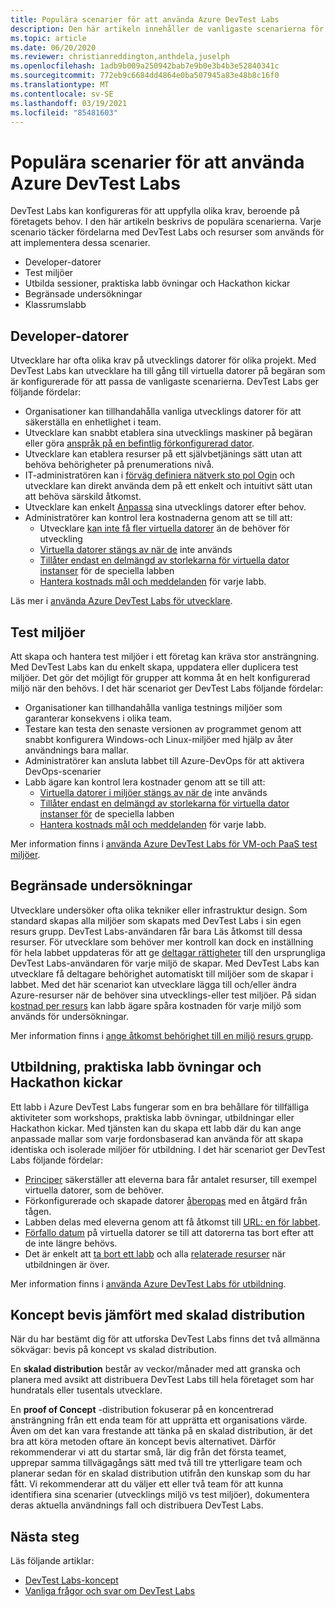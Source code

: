 ```yaml
---
title: Populära scenarier för att använda Azure DevTest Labs
description: Den här artikeln innehåller de vanligaste scenarierna för att använda Azure DevTest Labs och två allmänna sökvägar för att börja använda tjänsten i din organisation.
ms.topic: article
ms.date: 06/20/2020
ms.reviewer: christianreddington,anthdela,juselph
ms.openlocfilehash: 1adb9b009a250942bab7e9b0e3b4b3e52840341c
ms.sourcegitcommit: 772eb9c6684dd4864e0ba507945a83e48b8c16f0
ms.translationtype: MT
ms.contentlocale: sv-SE
ms.lasthandoff: 03/19/2021
ms.locfileid: "85481603"
---
```

# <a name="popular-scenarios-for-using-azure-devtest-labs"></a>Populära scenarier för att använda Azure DevTest Labs
DevTest Labs kan konfigureras för att uppfylla olika krav, beroende på företagets behov.  I den här artikeln beskrivs de populära scenarierna. Varje scenario täcker fördelarna med DevTest Labs och resurser som används för att implementera dessa scenarier.  

- Developer-datorer
- Test miljöer
- Utbilda sessioner, praktiska labb övningar och Hackathon kickar
- Begränsade undersökningar
- Klassrumslabb

## <a name="developer-desktops"></a>Developer-datorer
Utvecklare har ofta olika krav på utvecklings datorer för olika projekt. Med DevTest Labs kan utvecklare ha till gång till virtuella datorer på begäran som är konfigurerade för att passa de vanligaste scenarierna. DevTest Labs ger följande fördelar:

- Organisationer kan tillhandahålla vanliga utvecklings datorer för att säkerställa en enhetlighet i team.
- Utvecklare kan snabbt etablera sina utvecklings maskiner på begäran eller göra [anspråk på en befintlig förkonfigurerad dator](devtest-lab-add-claimable-vm.md).
- Utvecklare kan etablera resurser på ett självbetjänings sätt utan att behöva behörigheter på prenumerations nivå.
- IT-administratören kan i [förväg definiera nätverk sto pol Ogin](devtest-lab-configure-vnet.md) och utvecklare kan direkt använda dem på ett enkelt och intuitivt sätt utan att behöva särskild åtkomst.
- Utvecklare kan enkelt [Anpassa](devtest-lab-add-vm.md#add-an-existing-artifact-to-a-vm) sina utvecklings datorer efter behov.
- Administratörer kan kontrol lera kostnaderna genom att se till att:
    - Utvecklare [kan inte få fler virtuella datorer](devtest-lab-set-lab-policy.md#set-virtual-machines-per-user) än de behöver för utveckling
    - [Virtuella datorer stängs av när de](devtest-lab-set-lab-policy.md#set-auto-shutdown) inte används
    - [Tillåter endast en delmängd av storlekarna för virtuella dator instanser](devtest-lab-set-lab-policy.md#set-allowed-virtual-machine-sizes) för de speciella labben
    - [Hantera kostnads mål och meddelanden](devtest-lab-configure-cost-management.md) för varje labb.

Läs mer i [använda Azure DevTest Labs för utvecklare](devtest-lab-developer-lab.md). 

## <a name="test-environments"></a>Test miljöer
Att skapa och hantera test miljöer i ett företag kan kräva stor ansträngning. Med DevTest Labs kan du enkelt skapa, uppdatera eller duplicera test miljöer. Det gör det möjligt för grupper att komma åt en helt konfigurerad miljö när den behövs. I det här scenariot ger DevTest Labs följande fördelar:

- Organisationer kan tillhandahålla vanliga testnings miljöer som garanterar konsekvens i olika team.
- Testare kan testa den senaste versionen av programmet genom att snabbt konfigurera Windows-och Linux-miljöer med hjälp av åter användnings bara mallar.
- Administratörer kan ansluta labbet till Azure-DevOps för att aktivera DevOps-scenarier
- Labb ägare kan kontrol lera kostnader genom att se till att:
    - [Virtuella datorer i miljöer stängs av när de](devtest-lab-set-lab-policy.md#set-auto-shutdown) inte används
    - [Tillåter endast en delmängd av storlekarna för virtuella dator instanser för](devtest-lab-set-lab-policy.md#set-allowed-virtual-machine-sizes) de speciella labben
    - [Hantera kostnads mål och meddelanden](devtest-lab-configure-cost-management.md) för varje labb.

Mer information finns i [använda Azure DevTest Labs för VM-och PaaS test miljöer](devtest-lab-test-env.md).

## <a name="sandboxed-investigations"></a>Begränsade undersökningar
Utvecklare undersöker ofta olika tekniker eller infrastruktur design. Som standard skapas alla miljöer som skapats med DevTest Labs i sin egen resurs grupp. DevTest Labs-användaren får bara Läs åtkomst till dessa resurser. För utvecklare som behöver mer kontroll kan dock en inställning för hela labbet uppdateras för att ge [deltagar rättigheter](https://azure.microsoft.com/updates/azure-devtest-labs-view-and-set-access-rights-to-an-environment-rg/) till den ursprungliga DevTest Labs-användaren för varje miljö de skapar.  Med DevTest Labs kan utvecklare få deltagare behörighet automatiskt till miljöer som de skapar i labbet.  Med det här scenariot kan utvecklare lägga till och/eller ändra Azure-resurser när de behöver sina utvecklings-eller test miljöer. På sidan [kostnad per resurs](devtest-lab-configure-cost-management.md#view-cost-by-resource) kan labb ägare spåra kostnaden för varje miljö som används för undersökningar.

Mer information finns i [ange åtkomst behörighet till en miljö resurs grupp](https://aka.ms/dtl-sandbox).

## <a name="trainings-hands-on-labs-and-hackathons"></a>Utbildning, praktiska labb övningar och Hackathon kickar 
Ett labb i Azure DevTest Labs fungerar som en bra behållare för tillfälliga aktiviteter som workshops, praktiska labb övningar, utbildningar eller Hackathon kickar.  Med tjänsten kan du skapa ett labb där du kan ange anpassade mallar som varje fordonsbaserad kan använda för att skapa identiska och isolerade miljöer för utbildning. I det här scenariot ger DevTest Labs följande fördelar:

- [Principer](devtest-lab-set-lab-policy.md) säkerställer att eleverna bara får antalet resurser, till exempel virtuella datorer, som de behöver.
- Förkonfigurerade och skapade datorer [åberopas](devtest-lab-add-claimable-vm.md) med en åtgärd från tågen.
- Labben delas med eleverna genom att få åtkomst till [URL: en för labbet](devtest-lab-faq.md#how-do-i-share-a-direct-link-to-my-lab).
- [Förfallo datum](devtest-lab-add-vm.md#steps-to-add-a-vm-to-a-lab-in-azure-devtest-labs) på virtuella datorer se till att datorerna tas bort efter att de inte längre behövs.
- Det är enkelt att [ta bort ett labb](devtest-lab-delete-lab-vm.md#delete-a-lab) och alla [relaterade resurser](devtest-lab-faq.md#how-do-i-automate-the-process-of-deleting-all-the-vms-in-my-lab) när utbildningen är över.

Mer information finns i [använda Azure DevTest Labs för utbildning](devtest-lab-training-lab.md).  

## <a name="proof-of-concept-vs-scaled-deployment"></a>Koncept bevis jämfört med skalad distribution
När du har bestämt dig för att utforska DevTest Labs finns det två allmänna sökvägar: bevis på koncept vs skalad distribution.  

En **skalad distribution** består av veckor/månader med att granska och planera med avsikt att distribuera DevTest Labs till hela företaget som har hundratals eller tusentals utvecklare.

En **proof of Concept** -distribution fokuserar på en koncentrerad ansträngning från ett enda team för att upprätta ett organisations värde. Även om det kan vara frestande att tänka på en skalad distribution, är det bra att köra metoden oftare än koncept bevis alternativet. Därför rekommenderar vi att du startar små, lär dig från det första teamet, upprepar samma tillvägagångs sätt med två till tre ytterligare team och planerar sedan för en skalad distribution utifrån den kunskap som du har fått. Vi rekommenderar att du väljer ett eller två team för att kunna identifiera sina scenarier (utvecklings miljö vs test miljöer), dokumentera deras aktuella användnings fall och distribuera DevTest Labs.

## <a name="next-steps"></a>Nästa steg
Läs följande artiklar:

- [DevTest Labs-koncept](devtest-lab-concepts.md)
- [Vanliga frågor och svar om DevTest Labs](devtest-lab-faq.md)

